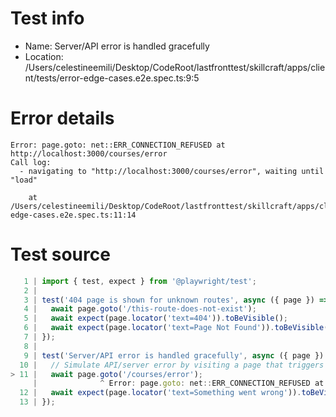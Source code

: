 # Test info

- Name: Server/API error is handled gracefully
- Location: /Users/celestineemili/Desktop/CodeRoot/lastfronttest/skillcraft/apps/client/tests/error-edge-cases.e2e.spec.ts:9:5

# Error details

```
Error: page.goto: net::ERR_CONNECTION_REFUSED at http://localhost:3000/courses/error
Call log:
  - navigating to "http://localhost:3000/courses/error", waiting until "load"

    at /Users/celestineemili/Desktop/CodeRoot/lastfronttest/skillcraft/apps/client/tests/error-edge-cases.e2e.spec.ts:11:14
```

# Test source

```ts
   1 | import { test, expect } from '@playwright/test';
   2 |
   3 | test('404 page is shown for unknown routes', async ({ page }) => {
   4 |   await page.goto('/this-route-does-not-exist');
   5 |   await expect(page.locator('text=404')).toBeVisible();
   6 |   await expect(page.locator('text=Page Not Found')).toBeVisible();
   7 | });
   8 |
   9 | test('Server/API error is handled gracefully', async ({ page }) => {
  10 |   // Simulate API/server error by visiting a page that triggers an error (adjust as needed)
> 11 |   await page.goto('/courses/error');
     |              ^ Error: page.goto: net::ERR_CONNECTION_REFUSED at http://localhost:3000/courses/error
  12 |   await expect(page.locator('text=Something went wrong')).toBeVisible();
  13 | }); 
```